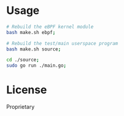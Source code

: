 # Usage

```bash
# Rebuild the eBPF kernel module
bash make.sh ebpf;

# Rebuild the test/main userspace program
bash make.sh source;
```

```bash
cd ./source;
sudo go run ./main.go;
```


# License

Proprietary

